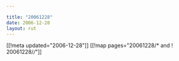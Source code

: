 ```yaml
---

title: "20061228"
date: 2006-12-28
layout: rut
---
```


[[!meta updated="2006-12-28"]]
[[!map pages="20061228/* and ! 20061228/*/*"]]
